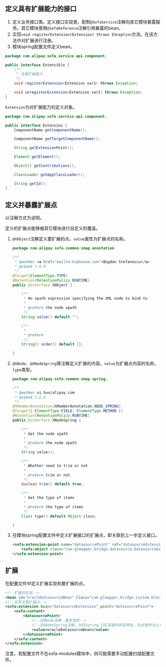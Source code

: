 ## 定义具有扩展能力的接口

1. 定义业务接口类。定义接口实现类，配制`@SofaService`注解向其它模块暴露服务。其它模块使用`@SofaReference`注解引用暴露的bean。
2. 实现`void registerExtension(Extension) throws EXception`方法。在该方法中对扩展进行注册。
3. 模块spring配置文件定义bean。

<!--按设计来说这种方法应该有一个接口来定义行为，然而继承并实现Extensiable#registerExtension(Extension)方法反而导致sofa-modules加载失败？？？-->

```java
package com.alipay.sofa.service.api.component;

public interface Extensible {
    /**
     * 注册扩展能力
     */
    void registerExtension(Extension var1) throws Exception;

    void unregisterExtension(Extension var1) throws Exception;
}
```

`Extension`为对扩展能力的定义对象。

```java
package com.alipay.sofa.service.api.component;

public interface Extension {
    ComponentName getComponentName();

    ComponentName getTargetComponentName();

    String getExtensionPoint();

    Element getElement();

    Object[] getContributions();

    ClassLoader getAppClassLoader();

    String getId();
}
```

## 定义并暴露扩展点

以注解方式为说明。

定义的扩展点能够被其它模块进行自定义的覆盖。

1. `@XObject`注解定义要扩展的点。`value`属性为扩展点的名称。

   ```java
   package com.alipay.sofa.common.xmap.annotation
   
   /**
    * @author <a href="mailto:bs@nuxeo.com">Bogdan Stefanescu</a>
    * @since 2.6.0
    */
   @Target(ElementType.TYPE)
   @Retention(RetentionPolicy.RUNTIME)
   public @interface XObject {
   
       /**
        * An xpath expression specifying the XML node to bind to.
        *
        * @return the node xpath
        */
       String value() default "";
   
       /**
        *
        * @return
        */
       String[] order() default {};
   
   }
   ```

2. `@XNode`、`@XNodeSpring`等注解定义扩展的内容。`value`为扩展点内容的名称，`type`类型。

   ```java
   package com.alipay.sofa.common.xmap.spring;
   
   /**
    * @author xi.hux@alipay.com
    * @since 2.6.0
    */
   @XMemberAnnotation(XMemberAnnotation.NODE_SPRING)
   @Target({ ElementType.FIELD, ElementType.METHOD })
   @Retention(RetentionPolicy.RUNTIME)
   public @interface XNodeSpring {
   
       /**
        * Get the node xpath
        *
        * @return the node xpath
        */
       String value();
   
       /**
        * Whether need to trim or not
        *
        * @return trim or not
        */
       boolean trim() default true;
   
       /**
        * Get the type of items
        *
        * @return the type of items
        */
       Class type() default Object.class;
   
   }
   ```

3. 在模块spring配置文件中定义扩展接口的扩展点，即关联到上一步定义接口。

   ```xml
   <sofa:extension-point name="datasourcePoint" ref="datasourceExtension">
       <sofa:object class="com.glmapper.bridge.datasource.DatasourceExtensionDescriptor"/>
   </sofa:extension-point>
   ```

## 扩展

在配置文件中定义扩展实现和要扩展的点。

```xml
<!--扩展的实现-->
<bean id="oracleDatasourceBean" class="com.glmapper.bridge.custom.OracleDatasourceBean"/>
<!--实现关联扩展点-->
<sofa:extension bean="datasourceExtension" point="datasourcePoint">
    <sofa:content>
        <datasourcePoint>
            <!--@XNode注解，基本类型-->
            <!--@XNdoeSpring注解，对应spring IOC容器中的实例名，在此例中为上方定义的扩展实现的id-->
            <value>oracleDatasourceBean</value>
        </datasourcePoint>
    </sofa:content>
</sofa:extension>
```

注意，若配置文件不在sofa-modules模块中，则可能需要手动配置扫描配置文件。